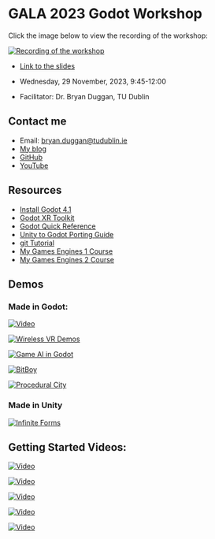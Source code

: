 # GALA 2023 Godot Workshop

Click the image below to view the recording of the workshop:

[![Recording of the workshop](http://img.youtube.com/vi/9JZSx1z3_vQ/0.jpg)](http://www.youtube.com/watch?v=9JZSx1z3_vQ)

- [Link to the slides](https://1drv.ms/p/s!Ak7y2552PWCrkvFViMkHxdJm4lXi4g?e=hyNknf)

- Wednesday, 29 November, 2023, 9:45-12:00
- Facilitator: Dr. Bryan Duggan, TU Dublin

## Contact me

* Email: bryan.duggan@tudublin.ie
* [My blog](http://bryanduggan.org)
* [GitHub](http://github/skooter500)
* [YouTube](http://youtube.com/skooter500)

## Resources
- [Install Godot 4.1](https://godotengine.org/download/)
- [Godot XR Toolkit](https://docs.godotengine.org/en/stable/tutorials/xr/introducing_xr_tools.html)
- [Godot Quick Reference](godot_ref.md)
- [Unity to Godot Porting Guide](unity_to_godot.md)
- [git Tutorial](gitlab.md)
- [My Games Engines 1 Course](https://github.com/skooter500/GE1-2023)
- [My Games Engines 2 Course](https://github.com/skooter500/GE2-2023)

## Demos

### Made in Godot:

[![Video](http://img.youtube.com/vi/nuLH27AdkCk/0.jpg)](http://www.youtube.com/watch?v=nuLH27AdkCk)

[![Wireless VR Demos](http://img.youtube.com/vi/4VWmijDelFw/0.jpg)](http://www.youtube.com/watch?v=4VWmijDelFw)

[![Game AI in Godot](http://img.youtube.com/vi/2yy03ItDzlo/0.jpg)](http://www.youtube.com/watch?v=2yy03ItDzlo)

[![BitBoy](http://img.youtube.com/vi/ZxzUO61z-OQ/0.jpg)](http://www.youtube.com/watch?v=ZxzUO61z-OQ)

[![Procedural City](http://img.youtube.com/vi/f9tmgOyUgD8/0.jpg)](http://www.youtube.com/watch?v=f9tmgOyUgD8)


### Made in Unity

[![Infinite Forms](http://img.youtube.com/vi/NMDupdv85FE/0.jpg)](http://www.youtube.com/watch?v=NMDupdv85FE)

## Getting Started Videos: 

[![Video](http://img.youtube.com/vi/5V9f3MT86M8/0.jpg)](http://www.youtube.com/watch?v=5V9f3MT86M8)


[![Video](http://img.youtube.com/vi/_mAfdeops_E/0.jpg)](http://www.youtube.com/watch?v=_mAfdeops_E)

[![Video](http://img.youtube.com/vi/22VYNOtrcgM/0.jpg)](http://www.youtube.com/watch?v=22VYNOtrcgM)

[![Video](http://img.youtube.com/vi/sPfoZy-cW-E/0.jpg)](http://www.youtube.com/watch?v=sPfoZy-cW-E)

[![Video](http://img.youtube.com/vi/P8Lb8kJdTpI/0.jpg)](http://www.youtube.com/watch?v=HwN3g9Mq0f8)

